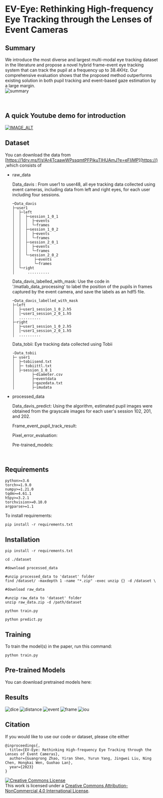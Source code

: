 # EV-Eye: Rethinking High-frequency Eye Tracking through the Lenses of Event Cameras

## Summary
We introduce the most diverse and largest multi-modal eye tracking dataset in the literature and propose a novel hybrid frame-event eye tracking system that can track the pupil at a frequency up to 38.4KHz.
Our comprehensive evaluation shows that the proposed method outperforms existing solution in both pupil tracking and event-based gaze estimation by a large margin.
<br />
![summary](pictures/main.jpg)

<br/>

## A quick Youtube demo for introduction
[![IMAGE_ALT](pictures/EV.png)](https://youtu.be/Yi03mFAyslU)


## Dataset

You can download the data from   [https://1drv.ms/f/s!Ar4TcaawWPssqmtPFPikuTIHUAmJ?e=eFIjMP](https://) ,which consists of

- raw_data

  Data_davis : From user1 to user48, all eye tracking data collected using event cameras, including data from left and
  right eyes, for each user including four sessions.
  ```
  ─Data_davis
  ├─user1
  │  ├─left
  │  │  ├─session_1_0_1
  │  │  │  ├─events
  │  │  │  └─frames
  │  │  ├─session_1_0_2
  │  │  │  ├─events
  │  │  │  └─frames
  │  │  ├─session_2_0_1
  │  │  │  ├─events
  │  │  │  └─frames
  │  │  └─session_2_0_2
  │  │      ├─events
  │  │      └─frames
  │  └─right
  │      ..........

  ```

  Data_davis_labelled_with_mask: Use the code in '/matlab_data_processing' to label the position of the pupils in frames
  captured by the event camera, and save the labels as an hdf5 file.
  ```
  ─Data_davis_labelled_with_mask
  ├─left
  │  ├─user1_session_1_0_2.h5
  │  │─user1_session_2_0_1.h5
  │  ..........
  ├─right
  │  ├─user1_session_1_0_2.h5
  │  │─user1_session_2_0_1.h5
  │  ..........
  ```

  Data_tobii: Eye tracking data collected using Tobii
  ```
  -Data_tobii
  ├─ user1 
  │  ├─tobiisend.txt
  │  ├─ tobiittl.txt
  │  ├─session_1_0_1
  │        ├─diameter.csv
  │        ├─eventdata
  │        ├─gazedata.txt
  │        ├─imudata
  ```

- processed_data

  Data_davis_predict:
  Using the algorithm, estimated pupil images were obtained from the grayscale images for each user's session 102, 201,
  and 202.

  Frame_event_pupil_track_result:

  Pixel_error_evaluation:

  Pre-trained_models:

<br/>

## Requirements

```
python>=3.6
torch>=1.9.0
numpy>=1.21.0
tqdm>=4.61.1
h5py>=3.2.1
torchvision>=0.10.0
argparse>=1.1
```

To install requirements:

```angular2html
pip install -r requirements.txt
```

## Installation

```
pip install -r requirements.txt

cd ./dataset

#download processed_data

#unzip processed_data to 'dataset' folder
find /dataset/ -maxdepth 1 -name "*.zip" -exec unzip {} -d /dataset \

#download raw_data

#unzip raw_data to 'dataset' folder
unzip raw_data.zip -d /path/dataset

python train.py

python predict.py
```

[//]: # (<br/>)

## Training

To train the model(s) in the paper, run this command:

```
python train.py
```

## Pre-trained Models

You can download pretrained models here:

## Results

![dice](pictures/dice.png)
![distance](pictures/distance.png)
![event](pictures/event_pixel.png)
![frame](pictures/frame_pixel.png)
![iou](pictures/iou_new.png)

## Citation

If you would like to use our code or dataset, please cite either

```
@inproceedings{,  
  title={EV-Eye: Rethinking High-frequency Eye Tracking through the Lenses of Event Cameras},  
  author={Guangrong Zhao, Yiran Shen, Yurun Yang, Jingwei Liu, Ning Chen, Hongkai Wen, Guohao Lan},  
  year={2023}  
} 
```

<a rel="license" href="http://creativecommons.org/licenses/by-nc/4.0/"><img alt="Creative Commons License" style="border-width:0" src="https://i.creativecommons.org/l/by-nc/4.0/88x31.png" /></a><br />
This work is licensed under a <a rel="license" href="http://creativecommons.org/licenses/by-nc/4.0/">Creative Commons
Attribution-NonCommercial 4.0 International License</a>.
